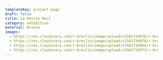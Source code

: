 ```yaml
---
templateKey: project-page
draft: false
title: La Petite Mort
category: exhibition
material: Bronze
images:
  - https://res.cloudinary.com/r-breslin/image/upload/v1581734976/r-breslin-cloudinary/WORK/EXHIBITION/la-petite-mort/EXHIBITION_la-petite-mort_la-petite-mort-01_c9djfl.jpg
  - https://res.cloudinary.com/r-breslin/image/upload/v1581734970/r-breslin-cloudinary/WORK/EXHIBITION/la-petite-mort/EXHIBITION_la-petite-mort_la-petite-mort-02_g5ncze.jpg
  - https://res.cloudinary.com/r-breslin/image/upload/v1581734969/r-breslin-cloudinary/WORK/EXHIBITION/la-petite-mort/EXHIBITION_la-petite-mort_la-petite-mort-04_r4dmk1.jpg
  - https://res.cloudinary.com/r-breslin/image/upload/v1581734973/r-breslin-cloudinary/WORK/EXHIBITION/la-petite-mort/EXHIBITION_la-petite-mort_la-petite-mort-03_apc8zj.jpg
---
```

